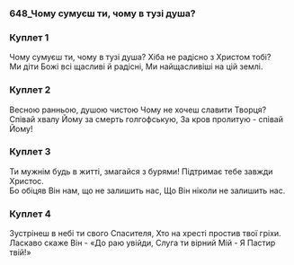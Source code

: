 ### 648_Чому сумуєш ти, чому в тузі душа?
### Куплет 1
Чому сумуєш ти, чому в тузі душа? Хіба не радісно з Христом тобі? <br/>Ми діти Божі всі щасливі й радісні, Ми найщасливіші на цій землі.
### Куплет 2
Весною ранньою, душою чистою Чому не хочеш славити Творця?<br/>Співай хвалу Йому за смерть голгофськую, За кров пролитую - співай Йому!
### Куплет 3
Ти мужнім будь в житті, змагайся з бурями! Підтримає тебе завжди Христос.<br/>Бо обіцяв Він нам, що не залишить нас, Що Він ніколи не залишить нас.
### Куплет 4
Зустрінеш в небі ти свого Спасителя, Хто на хресті простив твої гріхи. <br/>Ласкаво скаже Він - «До раю увійди, Слуга ти вірний Мій - Я Пастир твій!»
